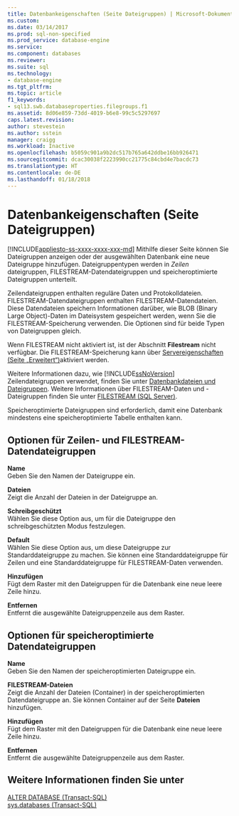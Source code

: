 ```yaml
---
title: Datenbankeigenschaften (Seite Dateigruppen) | Microsoft-Dokumentation
ms.custom: 
ms.date: 03/14/2017
ms.prod: sql-non-specified
ms.prod_service: database-engine
ms.service: 
ms.component: databases
ms.reviewer: 
ms.suite: sql
ms.technology:
- database-engine
ms.tgt_pltfrm: 
ms.topic: article
f1_keywords:
- sql13.swb.databaseproperties.filegroups.f1
ms.assetid: 8d06e859-73dd-4019-b6e8-99c5c5297697
caps.latest.revision: 
author: stevestein
ms.author: sstein
manager: craigg
ms.workload: Inactive
ms.openlocfilehash: b5059c901a9b2dc517b765a642ddbe16bb926471
ms.sourcegitcommit: dcac30038f2223990cc21775c84cbd4e7bacdc73
ms.translationtype: HT
ms.contentlocale: de-DE
ms.lasthandoff: 01/18/2018
---
```

# <a name="database-properties-filegroups-page"></a>Datenbankeigenschaften (Seite Dateigruppen)
[!INCLUDE[appliesto-ss-xxxx-xxxx-xxx-md](../../includes/appliesto-ss-xxxx-xxxx-xxx-md.md)] Mithilfe dieser Seite können Sie Dateigruppen anzeigen oder der ausgewählten Datenbank eine neue Dateigruppe hinzufügen. Dateigruppentypen werden in *Zeilen* dateigruppen, FILESTREAM-Datendateigruppen und speicheroptimierte Dateigruppen unterteilt.  
  
 Zeilendateigruppen enthalten reguläre Daten und Protokolldateien. FILESTREAM-Datendateigruppen enthalten FILESTREAM-Datendateien. Diese Datendateien speichern Informationen darüber, wie BLOB (Binary Large Object)-Daten im Dateisystem gespeichert werden, wenn Sie die FILESTREAM-Speicherung verwenden. Die Optionen sind für beide Typen von Dateigruppen gleich.  
  
 Wenn FILESTREAM nicht aktiviert ist, ist der Abschnitt **Filestream** nicht verfügbar. Die FILESTREAM-Speicherung kann über [Servereigenschaften (Seite „Erweitert“)](../../database-engine/configure-windows/server-properties-advanced-page.md)aktiviert werden.  
  
 Weitere Informationen dazu, wie [!INCLUDE[ssNoVersion](../../includes/ssnoversion-md.md)] Zeilendateigruppen verwendet, finden Sie unter [Datenbankdateien und Dateigruppen](../../relational-databases/databases/database-files-and-filegroups.md). Weitere Informationen über FILESTREAM-Daten und -Dateigruppen finden Sie unter [FILESTREAM &#40;SQL Server&#41;](../../relational-databases/blob/filestream-sql-server.md).  
  
 Speicheroptimierte Dateigruppen sind erforderlich, damit eine Datenbank mindestens eine speicheroptimierte Tabelle enthalten kann.  
  
## <a name="row-and-filestream-data-filegroup-options"></a>Optionen für Zeilen- und FILESTREAM-Datendateigruppen  
 **Name**  
 Geben Sie den Namen der Dateigruppe ein.  
  
 **Dateien**  
 Zeigt die Anzahl der Dateien in der Dateigruppe an.  
  
 **Schreibgeschützt**  
 Wählen Sie diese Option aus, um für die Dateigruppe den schreibgeschützten Modus festzulegen.  
  
 **Default**  
 Wählen Sie diese Option aus, um diese Dateigruppe zur Standarddateigruppe zu machen. Sie können eine Standarddateigruppe für Zeilen und eine Standarddateigruppe für FILESTREAM-Daten verwenden.  
  
 **Hinzufügen**  
 Fügt dem Raster mit den Dateigruppen für die Datenbank eine neue leere Zeile hinzu.  
  
 **Entfernen**  
 Entfernt die ausgewählte Dateigruppenzeile aus dem Raster.  
  
## <a name="memory-optimized-data-filegroup-options"></a>Optionen für speicheroptimierte Datendateigruppen  
 **Name**  
 Geben Sie den Namen der speicheroptimierten Dateigruppe ein.  
  
 **FILESTREAM-Dateien**  
 Zeigt die Anzahl der Dateien (Container) in der speicheroptimierten Datendateigruppe an. Sie können Container auf der Seite **Dateien** hinzufügen.  
  
 **Hinzufügen**  
 Fügt dem Raster mit den Dateigruppen für die Datenbank eine neue leere Zeile hinzu.  
  
 **Entfernen**  
 Entfernt die ausgewählte Dateigruppenzeile aus dem Raster.  
  
## <a name="see-also"></a>Weitere Informationen finden Sie unter  
 [ALTER DATABASE &#40;Transact-SQL&#41;](../../t-sql/statements/alter-database-transact-sql.md)   
 [sys.databases &#40;Transact-SQL&#41;](../../relational-databases/system-catalog-views/sys-databases-transact-sql.md)  
  
  
